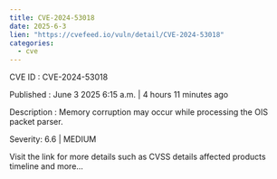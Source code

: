 ```yaml
---
title: CVE-2024-53018
date: 2025-6-3
lien: "https://cvefeed.io/vuln/detail/CVE-2024-53018"
categories:
  - cve
---
```


CVE ID : CVE-2024-53018

Published :  June 3
2025
6:15 a.m. | 4 hours
11 minutes ago

Description : Memory corruption may occur while processing the OIS packet parser.

Severity: 6.6 | MEDIUM

Visit the link for more details
such as CVSS details
affected products
timeline
and more...
